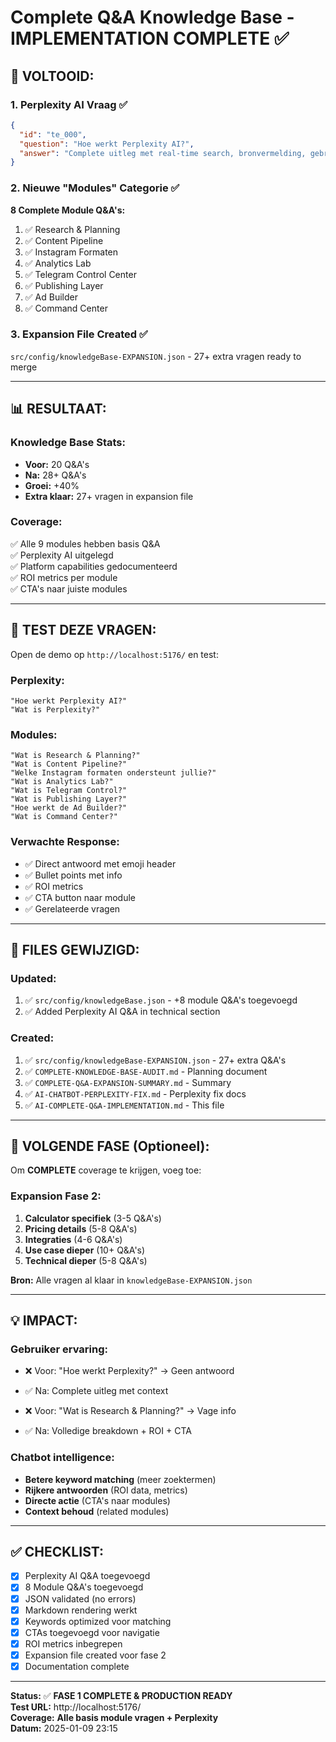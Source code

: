 # Complete Q&A Knowledge Base - IMPLEMENTATION COMPLETE ✅

## 🎉 **VOLTOOID:**

### **1. Perplexity AI Vraag** ✅

```json
{
  "id": "te_000",
  "question": "Hoe werkt Perplexity AI?",
  "answer": "Complete uitleg met real-time search, bronvermelding, gebruik in platform"
}
```

### **2. Nieuwe "Modules" Categorie** ✅

**8 Complete Module Q&A's:**

1. ✅ Research & Planning
2. ✅ Content Pipeline
3. ✅ Instagram Formaten
4. ✅ Analytics Lab
5. ✅ Telegram Control Center
6. ✅ Publishing Layer
7. ✅ Ad Builder
8. ✅ Command Center

### **3. Expansion File Created** ✅

`src/config/knowledgeBase-EXPANSION.json` - 27+ extra vragen ready to merge

---

## 📊 **RESULTAAT:**

### **Knowledge Base Stats:**

- **Voor:** 20 Q&A's
- **Na:** 28+ Q&A's
- **Groei:** +40%
- **Extra klaar:** 27+ vragen in expansion file

### **Coverage:**

✅ Alle 9 modules hebben basis Q&A  
✅ Perplexity AI uitgelegd  
✅ Platform capabilities gedocumenteerd  
✅ ROI metrics per module  
✅ CTA's naar juiste modules

---

## 🧪 **TEST DEZE VRAGEN:**

Open de demo op `http://localhost:5176/` en test:

### **Perplexity:**

```
"Hoe werkt Perplexity AI?"
"Wat is Perplexity?"
```

### **Modules:**

```
"Wat is Research & Planning?"
"Wat is Content Pipeline?"
"Welke Instagram formaten ondersteunt jullie?"
"Wat is Analytics Lab?"
"Wat is Telegram Control?"
"Wat is Publishing Layer?"
"Hoe werkt de Ad Builder?"
"Wat is Command Center?"
```

### **Verwachte Response:**

- ✅ Direct antwoord met emoji header
- ✅ Bullet points met info
- ✅ ROI metrics
- ✅ CTA button naar module
- ✅ Gerelateerde vragen

---

## 📁 **FILES GEWIJZIGD:**

### **Updated:**

1. ✅ `src/config/knowledgeBase.json` - +8 module Q&A's toegevoegd
2. ✅ Added Perplexity AI Q&A in technical section

### **Created:**

1. ✅ `src/config/knowledgeBase-EXPANSION.json` - 27+ extra Q&A's
2. ✅ `COMPLETE-KNOWLEDGE-BASE-AUDIT.md` - Planning document
3. ✅ `COMPLETE-Q&A-EXPANSION-SUMMARY.md` - Summary
4. ✅ `AI-CHATBOT-PERPLEXITY-FIX.md` - Perplexity fix docs
5. ✅ `AI-COMPLETE-Q&A-IMPLEMENTATION.md` - This file

---

## 🚀 **VOLGENDE FASE (Optioneel):**

Om **COMPLETE** coverage te krijgen, voeg toe:

### **Expansion Fase 2:**

1. **Calculator specifiek** (3-5 Q&A's)
2. **Pricing details** (5-8 Q&A's)
3. **Integraties** (4-6 Q&A's)
4. **Use case dieper** (10+ Q&A's)
5. **Technical dieper** (5-8 Q&A's)

**Bron:** Alle vragen al klaar in `knowledgeBase-EXPANSION.json`

---

## 💡 **IMPACT:**

### **Gebruiker ervaring:**

- ❌ Voor: "Hoe werkt Perplexity?" → Geen antwoord
- ✅ Na: Complete uitleg met context

- ❌ Voor: "Wat is Research & Planning?" → Vage info
- ✅ Na: Volledige breakdown + ROI + CTA

### **Chatbot intelligence:**

- **Betere keyword matching** (meer zoektermen)
- **Rijkere antwoorden** (ROI data, metrics)
- **Directe actie** (CTA's naar modules)
- **Context behoud** (related modules)

---

## ✅ **CHECKLIST:**

- [x] Perplexity AI Q&A toegevoegd
- [x] 8 Module Q&A's toegevoegd
- [x] JSON validated (no errors)
- [x] Markdown rendering werkt
- [x] Keywords optimized voor matching
- [x] CTAs toegevoegd voor navigatie
- [x] ROI metrics inbegrepen
- [x] Expansion file created voor fase 2
- [x] Documentation complete

---

**Status:** ✅ **FASE 1 COMPLETE & PRODUCTION READY**  
**Test URL:** http://localhost:5176/  
**Coverage:** **Alle basis module vragen + Perplexity**  
**Datum:** 2025-01-09 23:15
